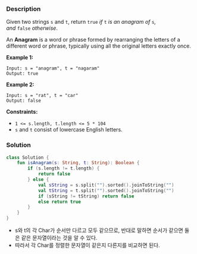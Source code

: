 ### Description

Given two strings `s` and `t`, return `true` *if* `t` *is an anagram of* `s`*, and* `false` *otherwise*.

An **Anagram** is a word or phrase formed by rearranging the letters of a different word or phrase, typically using all the original letters exactly once.

**Example 1:**

```
Input: s = "anagram", t = "nagaram"
Output: true

```

**Example 2:**

```
Input: s = "rat", t = "car"
Output: false

```

**Constraints:**

- `1 <= s.length, t.length <= 5 * 104`
- `s` and `t` consist of lowercase English letters.

### Solution

```kotlin
class Solution {
    fun isAnagram(s: String, t: String): Boolean {
        if (s.length != t.length) {
            return false
        } else {
            val sString = s.split("").sorted().joinToString("")
            val tString = t.split("").sorted().joinToString("")
            if (sString != tString) return false
            else return true
        }      
    }
}
```

- s와 t의 각 Char가 순서만 다르고 모두 같으므로, 반대로 말하면 순서가 같으면 둘은 같은 문자열이라는 것을 알 수 있다.
- 따라서 각 Char를 정렬한 문자열이 같은지 다른지를 비교하면 된다.
